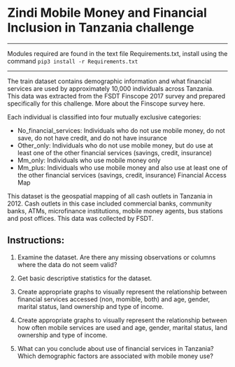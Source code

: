# Zindi Mobile Money and Financial Inclusion in Tanzania challenge

___
Modules required are found in the text file Requirements.txt, install using the command ```pip3 install -r Requirements.txt```
___


The train dataset contains demographic information and what financial services are used by approximately 10,000 individuals across Tanzania. This data was extracted from the FSDT Finscope 2017 survey and prepared specifically for this challenge. More about the Finscope survey here.

Each individual is classified into four mutually exclusive categories:

- No_financial_services: Individuals who do not use mobile money, do not save, do not have credit, and do not have insurance
- Other_only: Individuals who do not use mobile money, but do use at least one of the other financial services (savings, credit, insurance)
- Mm_only: Individuals who use mobile money only
- Mm_plus: Individuals who use mobile money and also use at least one of the other financial services (savings, credit, insurance)
Financial Access Map

This dataset is the geospatial mapping of all cash outlets in Tanzania in 2012. Cash outlets in this case included commercial banks, community banks, ATMs, microfinance institutions, mobile money agents, bus stations and post offices. This data was collected by FSDT. 


## Instructions:

1. Examine the dataset. Are there any missing observations or columns where the data do not seem valid?  

2. Get basic descriptive statistics for the dataset.

3. Create appropriate graphs to visually represent the relationship between financial services accessed (non, momible, both) and age, gender, marital status, land ownership and type of income.  

4. Create appropriate graphs to visually represent the relationship between how often mobile services are used and age, gender, marital status, land ownership and type of income.

5. What can you conclude about use of financial services in Tanzania? Which demographic factors are associated with mobile money use?
